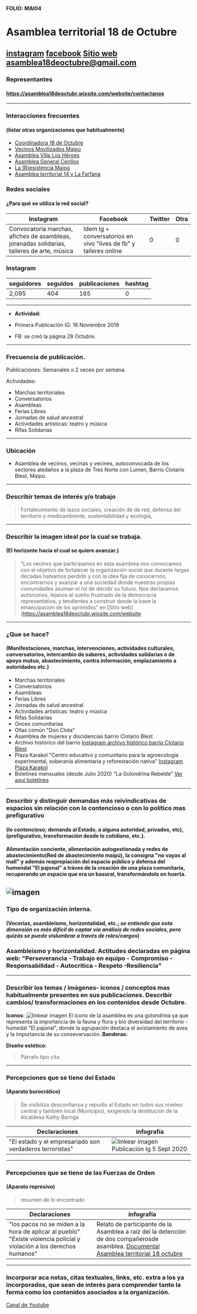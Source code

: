 #### FOLIO: MAI04
# Asamblea territorial 18 de Octubre

[instagram](https://www.instagram.com/asambleaterritorial18deoctubre/)
[facebook](https://www.facebook.com/asambleaterritorial18deoctubre)
[Sitio web](https://asamblea18deoctubr.wixsite.com/website	)
<asamblea18deoctubre@gmail.com>
---

### Representantes
#### https://asamblea18deoctubr.wixsite.com/website/contactanos

---
### Interacciones frecuentes
#### (listar otras organizaciones que habitualmente)
* [Coordinadora 18 de Octubre](https://www.instagram.com/coordinadora18octubre/)
*  [Vecinos Movilizados Maipú](https://www.instagram.com/vm_maipu/)
*  [Asamblea Villa Los Héroes](https://www.instagram.com/asambleavillalosheroes/) 
*  [Asamblea General Cerillos](https://www.instagram.com/asambleageneralcerrillos/)
*  [La (R)esistencia Maipú](https://www.instagram.com/laresistencia.maipu/)
* [Asamblea territorial 14 y  La Farfana](https://www.instagram.com/asamblea14ylafarfana/)


### Redes sociales
#### ¿Para qué se utiliza la red social?
| Instagram | Facebook | Twitter | Otra 
|---|---|---|---|
|Convocatoria marchas, afiches de asambleas, joranadas solidarias, talleres de arte, música| Idem Ig + conversatorios en vivo "lives de fb" y talleres online|0| 0|

### **Instagram**
| seguidores | seguidos | publicaciones | hashtag 
|---|---|---|---|
|2,095|404|165| 0

---

* **Actividad:**   

* Primera Publicación IG: 16 Noviembre 2019 
* FB: se creó la página 28 Octubre.  

---
### Frecuencia de publicación.

Publicaciones: Semanales o 2 veces por semana.

Actividades: 
* Marchas territoriales
* Conversatorios 
* Asambleas 
* Ferias Libres 
* Jornadas de salud ancestral
* Actividades artísticas: teatro y música
* Rifas Solidarias 

---
### Ubicación
* Asamblea de vecinos, vecinas y vecines, autoconvocada de los sectores aledaños a la plaza de Tres Norte con Lumen, Barrio Clotario Blest, Maipú.

---
### Describir temas de interés y/o trabajo
> Fortalecimiento de lazos sociales, creación de de red, defensa del territorio y medioambiente, sustentabilidad y ecología, 
---
### Describir la imagen ideal por la cual se trabaja.
#### (El horizonte hacia el cual se quiere avanzar.)
> "Lxs vecinxs que participamos en esta asamblea nos convocamos con el objetivo de fortalecer la organización social que durante largas décadas habíamos perdido y con la idea fija de conocernos, encontrarnos y avanzar a una sociedad donde nuestras propias comunidades asuman el rol de decidir su futuro. Nos declaramos autónomxs, lejanos al sueño frustrado de la democracia representativa, y tendientes a construir desde la base la emancipación de lxs oprimidxs" en [Sitio web](https://asamblea18deoctubr.wixsite.com/website	
---
### ¿Que se hace?
#### (Manifestaciones, marchas, intervenciones, actividades culturales, conversatorios, intercambio de saberes, actividades solidarias o de apoyo mutuo, abastecimiento, contra información, emplazamiento a autoridades etc.)
* Marchas territoriales
* Conversatorios 
* Asambleas 
* Ferias Libres 
* Jornadas de salud ancestral
* Actividades artísticas: teatro y música
* Rifas Solidarias 
* Onces comunitarias 
* Ollas común "Don Clota"
* Asamblea de mujeres y discidencias barrio Clotario Blest
* Archivo histórico del barrio [Instagram archivo histórico barrio Clotario Blest](https://www.instagram.com/archivobarrioclotarioblest)
* Plaza Karakol "Centro educativo y comunitario para la agroecología experimental, soberanía alimentaria y reforestación nativa" [Instagram Plaza Karakol](https://www.instagram.com/plazakarakol/)
* Boletines mensuales (desde Julio 2020) "La Golondrina Rebelde" [Ver aquí boletines](https://asamblea18deoctubr.wixsite.com/website/boletines)


---
### Describir y distinguir demandas más reivindicativas de espacios sin relación con lo contencioso o con lo político mas prefigurativo
#### (lo contencioso; demanda al Estado, a alguna autoridad, privados, etc), (prefigurativo, transformación desde lo cotidiano, etc.).
#### Alimentación conciente, alimentación autogestionada y redes de abastecimiento(Red de abastecimiento maipú), la consigna "no vayas al mall" y además reapropiación del espacio público y defensa del humendal "El pajonal" a tráves de la creación de una plaza comunitaria, recuperando un espacio que era un basural, transformándolo en huerta. 
![imagen](Imag/karakol2.png)
---
### Tipo de organización interna.
#### (Vocerías, asambleísmo, horizontalidad, etc.; *se entiende que esta dimensión es más difícil de captar vía análisis de redes sociales, pero quizás se puede vislumbrar a través de roles/cargos*) 
### Asambleismo y horizontalidad. Actitudes declaradas en página web: "Perseverancia - Trabajo en equipo - Compromiso -Responsabilidad -  Autocrítica - Respeto -Resiliencia"
---
### Describir los temas / imágenes- iconos / conceptos mas habitualmente presentes en sus publicaciones. Describir cambios/ transformaciones en los contenidos desde Octubre.

**Iconos:**
![linkear imagen](Imag/AT18.png)
El icono de la asamblea es una golondrina ya que representa la importancia de la fauna y flora y bio diversidad del territorio - humedal "El pajonal", donde la agrupación destaca el avistamiento de aves y la importancia de su consevarvación. 
**Banderas:**

**Diseño estético:**

> Párrafo tipo cita 

---
### Percepciones que se tiene del Estado
#### (Aparato burocrático)
> Se visibiliza desconfianza y repudio al Estado en todos sus niveles: central y también local (Municipio), exigiendo la destitución de la Alcaldesa Kathy Barriga

| Declaraciones | infografía | 
|---|---|
|"El estado y el empresariado son verdaderos terroristas" | ![linkear imagen](Imag/estado18.png) Publicación Ig 5 Sept 2020|

---
### Percepciones que se tiene de las Fuerzas de Orden
#### (Aparato represivo)
> resumen de lo encontrado

| Declaraciones | infografía | 
|---|---|
|"los pacos no se miden a la hora de aplicar al pueblo" "Existe violencia policial y violación a los derechos humanos"  | Relato de participante de la Asamblea a raíz del la detención de dos compañerosde asamblea.  [Documental Asamblea territorial 18 octubre]() |


---
### Incorporar aca notas, citas textuales, links, etc. extra a los ya incorporados, que sean de interés para comprender tanto la forma como los contenidos asociados a la organización. 
[Canal de Youtube](https://www.youtube.com/channel/UCAde5gBCMkW2PaYUVd-Dd5A?view_as=subscriber)